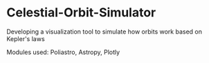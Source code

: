 # Celestial-Orbit-Simulator
Developing a visualization tool to simulate how orbits work based on Kepler's laws

Modules used: Poliastro, Astropy, Plotly

